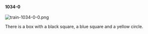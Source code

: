 #### 1034-0
![train-1034-0-0.png](https://github.com/lil-lab/nlvr/raw/master/nlvr/train/images/5/train-1034-0-0.png "train-1034-0-0.png")

There is a box with a black square, a blue square and a yellow circle.